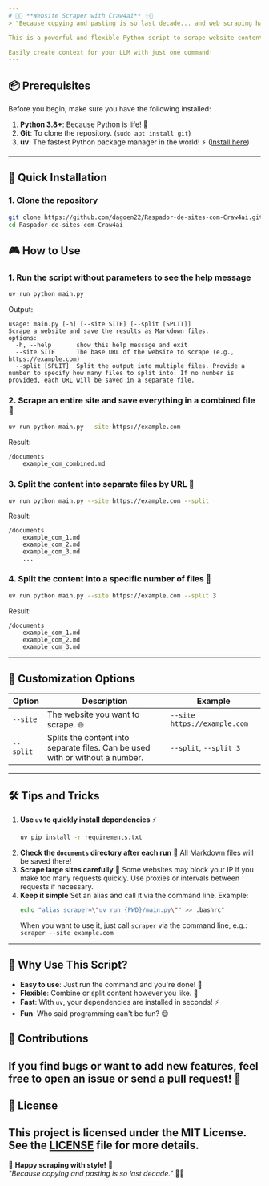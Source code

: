 ```yaml
---
# 🤖✨ **Website Scraper with Craw4ai** ✨🤖
> "Because copying and pasting is so last decade... and web scraping has never been easier! 🚀"

This is a powerful and flexible Python script to scrape website content and save the results in Markdown files. It uses `crawl4ai` to handle the heavy lifting and offers various options for customizing how the data is saved.

Easily create context for your LLM with just one command!
---
```

## 📦 **Prerequisites**
Before you begin, make sure you have the following installed:
1. **Python 3.8+**: Because Python is life! 🐍
2. **Git**: To clone the repository. (`sudo apt install git`)
3. **uv**: The fastest Python package manager in the world! ⚡ ([Install here](https://github.com/astral-sh/uv))
---
## 🚀 **Quick Installation**
### 1. Clone the repository
```bash
git clone https://github.com/dagoen22/Raspador-de-sites-com-Craw4ai.git
cd Raspador-de-sites-com-Craw4ai
```

## 🎮 **How to Use**
### 1. Run the script without parameters to see the help message
```bash
uv run python main.py
```
Output:
```
usage: main.py [-h] [--site SITE] [--split [SPLIT]]
Scrape a website and save the results as Markdown files.
options:
  -h, --help       show this help message and exit
  --site SITE      The base URL of the website to scrape (e.g., https://example.com)
  --split [SPLIT]  Split the output into multiple files. Provide a number to specify how many files to split into. If no number is provided, each URL will be saved in a separate file.
```
### 2. Scrape an entire site and save everything in a combined file 📝
```bash
uv run python main.py --site https://example.com
```
Result:
```
/documents
    example_com_combined.md
```
### 3. Split the content into separate files by URL 📂
```bash
uv run python main.py --site https://example.com --split
```
Result:
```
/documents
    example_com_1.md
    example_com_2.md
    example_com_3.md
    ...
```
### 4. Split the content into a specific number of files 🔢
```bash
uv run python main.py --site https://example.com --split 3
```
Result:
```
/documents
    example_com_1.md
    example_com_2.md
    example_com_3.md
```
---
## 🎨 **Customization Options**
| Option         | Description                                                                 | Example                              |
|---------------|---------------------------------------------------------------------------|--------------------------------------|
| `--site`      | The website you want to scrape. 🌐                                         | `--site https://example.com`        |
| `--split`     | Splits the content into separate files. Can be used with or without a number. | `--split`, `--split 3`              |
---
## 🛠️ **Tips and Tricks**
1. **Use `uv` to quickly install dependencies** ⚡
   ```bash
   uv pip install -r requirements.txt
   ```
2. **Check the `documents` directory after each run** 📁
   All Markdown files will be saved there!
3. **Scrape large sites carefully** 🚧
   Some websites may block your IP if you make too many requests quickly. Use proxies or intervals between requests if necessary.
4. **Keep it simple**
   Set an alias and call it via the command line. Example:
   ```bash
   echo "alias scraper=\"uv run {PWD}/main.py\"" >> .bashrc"
   ```
   When you want to use it, just call `scraper` via the command line, e.g.: `scraper --site example.com`
---
## 🤔 **Why Use This Script?**
- **Easy to use**: Just run the command and you're done! 🎉
- **Flexible**: Combine or split content however you like. 🧩
- **Fast**: With `uv`, your dependencies are installed in seconds! ⚡
- **Fun**: Who said programming can't be fun? 😄
## 🙏 **Contributions**
If you find bugs or want to add new features, feel free to open an issue or send a pull request! 🚀
---
## 📜 **License**
This project is licensed under the MIT License. See the [LICENSE](LICENSE) file for more details.
---
🎉 **Happy scraping with style!** 🎉  
_"Because copying and pasting is so last decade."_ 🤖✨